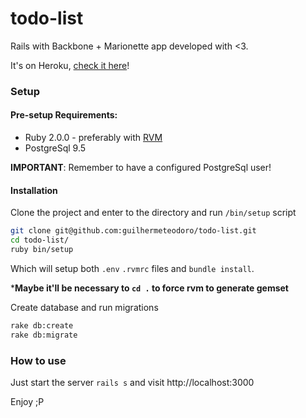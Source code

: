 todo-list
=========

Rails with Backbone + Marionette app developed with <3.

It's on Heroku, [check it here](https://gt-todo-list.herokuapp.com/)!


### Setup

#### Pre-setup Requirements:

- Ruby 2.0.0 - preferably with [RVM](https://rvm.io/)
- PostgreSql 9.5

**IMPORTANT**: Remember to have a configured PostgreSql user!

#### Installation

Clone the project and enter to the directory and run `/bin/setup` script

```bash
git clone git@github.com:guilhermeteodoro/todo-list.git
cd todo-list/
ruby bin/setup
```

Which will setup both `.env` `.rvmrc` files and `bundle install`.

***Maybe it'll be necessary to `cd .` to force rvm to generate gemset**

Create database and run migrations

```bash
rake db:create
rake db:migrate
```

### How to use

Just start the server `rails s` and visit http://localhost:3000

Enjoy ;P